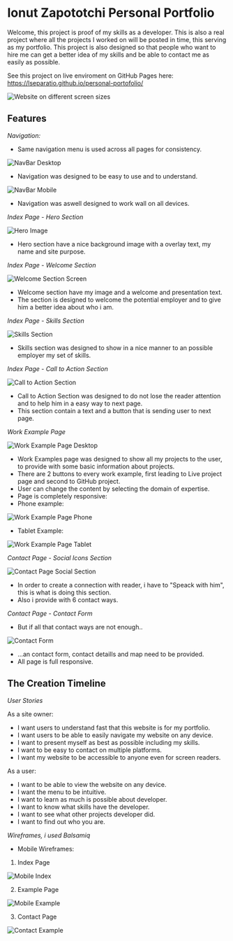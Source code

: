 # Ionut Zapototchi Personal Portfolio

Welcome, this project is proof of my skills as a developer. This is also a real project where all the projects I worked on will be posted in time, this serving as my portfolio. This project is also designed so that people who want to hire me can get a better idea of my skills and be able to contact me as easily as possible.

See this project on live enviroment on GitHub Pages here: <https://lseparatio.github.io/personal-portofolio/>

![Website on different screen sizes](readme-assets/img/screens.png)

## Features

 _Navigation:_

- Same navigation menu is used across all pages for consistency.

![NavBar Desktop](readme-assets/img/navbar-desktop.jpg)

- Navigation was designed to be easy to use and to understand.

![NavBar Mobile](readme-assets/img/navbar-mobile.jpg)

- Navigation was aswell designed to work wall on all devices.

 _Index Page - Hero Section_

 ![Hero Image](readme-assets/img/hero.jpg)

- Hero section have a nice background image with a overlay text, my name and site purpose.

_Index Page - Welcome Section_

![Welcome Section Screen](readme-assets/img/welcome.jpg)

- Welcome section have my image and a welcome and presentation text.
- The section is designed to welcome the potential employer and to give him a better idea about who i am.

_Index Page - Skills Section_

![Skills Section](readme-assets/img/skills.jpg)

- Skills section was designed to show in a nice manner to an possible employer my set of skills.

_Index Page - Call to Action Section_

![Call to Action Section](readme-assets/img/call-to-action.jpg)

- Call to Action Section was designed to do not lose the reader attention and to help him in a easy way to next page.
- This section contain a text and a button that is sending user to next page.

_Work Example Page_

![Work Example Page Desktop](readme-assets/img/work-examples.jpg)

- Work Examples page was designed to show all my projects to the user, to provide with some basic information about projects.
- There are 2 buttons to every work example, first leading to Live project page and second to GitHub project.
- User can change the content by selecting the domain of expertise.
- Page is completely responsive:
- Phone example:

![Work Example Page Phone](readme-assets/img/work-examples-mobile.jpg)

- Tablet Example:

![Work Example Page Tablet](readme-assets/img/work-examples-tablet.jpg)

_Contact Page - Social Icons Section_

![Contact Page Social Section](readme-assets/img/fancy.jpg)

- In order to create a connection with reader, i have to "Speack with him", this is what is doing this section.
- Also i provide with 6 contact ways.

_Contact Page - Contact Form_

- But if all that contact ways are not enough..

![Contact Form](readme-assets/img/contact-form.jpg)

- ...an contact form, contact detaills and map need to be provided.
- All page is full responsive.

## The Creation Timeline

_User Stories_

As a site owner:
- I want users to understand fast that this website is for my portfolio.
- I want users to be able to easily navigate my website on any device.
- I want to present myself as best as possible including my skills.
- I want to be easy to contact on multiple platforms.
- I want my website to be accessible to anyone even for screen readers.


As a user:
- I want to be able to view the website on any device.
- I want the menu to be intuitive.
- I want to learn as much is possible about developer.
- I want to know what skills have the developer.
- I want to see what other projects developer did.
- I want to find out who you are.

_Wireframes, i used Balsamiq_

- Mobile Wireframes:
 1. Index Page

![Mobile Index](readme-assets/wireframes/index-page-mobile.png)

 2. Example Page

![Mobile Example](readme-assets/wireframes/work-examples-mobile.png)

3. Contact Page

![Contact Example](readme-assets/wireframes/contact-mobile.png)
